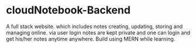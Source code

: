 # cloudNotebook-Backend
A full stack website. which includes notes  creating, updating, storing and managing online. via user login notes are kept private and one can login and get his/her notes anytime anywhere. Build using MERN while learning.
